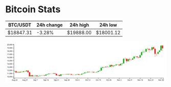 # Bitcoin Stats

BTC/USDT|24h change|24h high|24h low|
|---|---|---|---|
|$18847.31|-3.28%|$19888.00|$18001.12|

<img src="./chart.svg">
